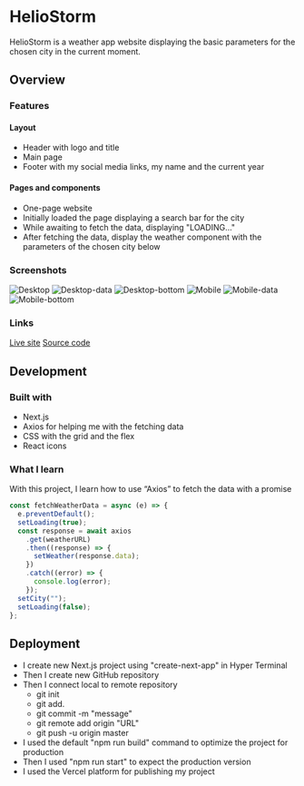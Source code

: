 # HelioStorm

HelioStorm is a weather app website displaying the basic parameters for the chosen city in the current moment.

## Overview

### Features

#### Layout

- Header with logo and title
- Main page
- Footer with my social media links, my name and the current year

#### Pages and components

- One-page website
- Initially loaded the page displaying a search bar for the city
- While awaiting to fetch the data, displaying "LOADING..."
- After fetching the data, display the weather component with the parameters of the chosen city below

### Screenshots

![Desktop](./public/images/desktop.png "Desktop")
![Desktop-data](./public/images/desktop-data.png "Desktop-data")
![Desktop-bottom](./public/images/desktop-bottom.png "Desktop-bottom")
![Mobile](./public/images/mobile.png "Mobile")
![Mobile-data](./public/images/mobile-data.png "Mobile-data")
![Mobile-bottom](./public/images/mobile-bottom.png "Mobile-bottom")

### Links

[Live site](https://weather-app-taupe.vercel.app)
[Source code](https://github.com/NDraganov/weather-app)

## Development

### Built with

- Next.js
- Axios for helping me with the fetching data
- CSS with the grid and the flex
- React icons

### What I learn

With this project, I learn how to use “Axios” to fetch the data with a promise

```js
const fetchWeatherData = async (e) => {
  e.preventDefault();
  setLoading(true);
  const response = await axios
    .get(weatherURL)
    .then((response) => {
      setWeather(response.data);
    })
    .catch((error) => {
      console.log(error);
    });
  setCity("");
  setLoading(false);
};
```

## Deployment

- I create new Next.js project using "create-next-app" in Hyper Terminal
- Then I create new GitHub repository
- Then I connect local to remote repository
  - git init
  - git add.
  - git commit -m "message"
  - git remote add origin "URL"
  - git push -u origin master
- I used the default "npm run build" command to optimize the project for production
- Then I used "npm run start" to expect the production version
- I used the Vercel platform for publishing my project
